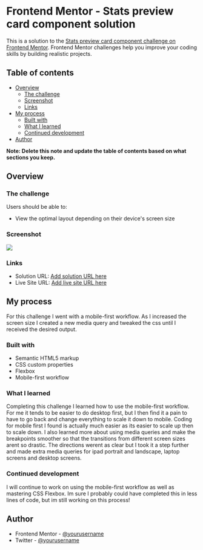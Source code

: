 # Frontend Mentor - Stats preview card component solution

This is a solution to the [Stats preview card component challenge on Frontend Mentor](https://www.frontendmentor.io/challenges/stats-preview-card-component-8JqbgoU62). Frontend Mentor challenges help you improve your coding skills by building realistic projects. 

## Table of contents

- [Overview](#overview)
  - [The challenge](#the-challenge)
  - [Screenshot](#screenshot)
  - [Links](#links)
- [My process](#my-process)
  - [Built with](#built-with)
  - [What I learned](#what-i-learned)
  - [Continued development](#continued-development)
- [Author](#author)

**Note: Delete this note and update the table of contents based on what sections you keep.**

## Overview

### The challenge

Users should be able to:

- View the optimal layout depending on their device's screen size

### Screenshot

![](./screenshot.jpg)


### Links

- Solution URL: [Add solution URL here](https://github.com/artsycoder533/stats-preview-card-component.git)
- Live Site URL: [Add live site URL here](https://artsycoder533.github.io/stats-preview-card-component/)

## My process

For this challenge I went with a mobile-first workflow.  As I increased the screen size I created a new media query and tweaked the css until I received the desired output.

### Built with

- Semantic HTML5 markup
- CSS custom properties
- Flexbox
- Mobile-first workflow


### What I learned

Completing this challenge I learned how to use the mobile-first workflow.  For me it tends to be easier to do desktop first, but I then find it a pain to have to go back and change everything to scale it down to mobile.  Coding for mobile first I found is actually much easier as its easier to scale up then to scale down.  I also learned more about using media queries and make the breakpoints smoother so that the transitions from different screen sizes arent so drastic.  The directions werent as clear but I took it a step further and made extra media queries for ipad portrait and landscape, laptop screens and desktop screens.

### Continued development

I will continue to work on using the mobile-first workflow as well as mastering CSS Flexbox.  Im sure I probably could have completed this in less lines of code, but im still working on this process!


## Author

- Frontend Mentor - [@yourusername](https://www.frontendmentor.io/profile/njohnson533)
- Twitter - [@yourusername](https://www.twitter.com/artsycoder533)



